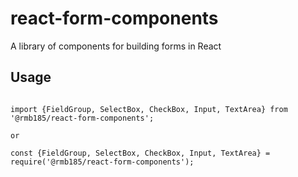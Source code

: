 # react-form-components
A library of components for building forms in React


## Usage

```

import {FieldGroup, SelectBox, CheckBox, Input, TextArea} from '@rmb185/react-form-components';

or

const {FieldGroup, SelectBox, CheckBox, Input, TextArea} = require('@rmb185/react-form-components');




```



